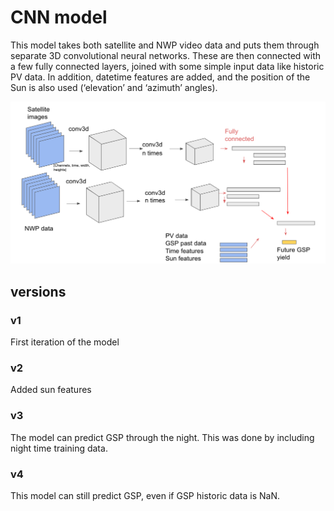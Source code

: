 # CNN model

This model takes both satellite and NWP video data and puts them through 
separate 3D convolutional neural networks. These are then connected with 
a few fully connected layers, joined with some simple input data like 
historic PV data. In addition, datetime features are 
added, and the position of the Sun is also used 
(‘elevation’ and ‘azimuth’ angles).

![CNN](diagram.png)

## versions

### v1 

First iteration of the model

### v2

Added sun features

### v3

The model can predict GSP through the night. This was done by including 
night time training data.

### v4

This model can still predict GSP, even if GSP historic data is NaN. 

